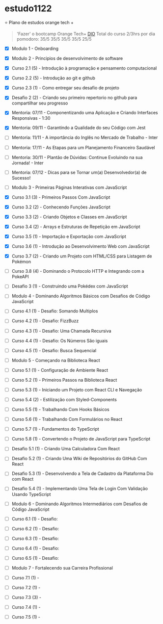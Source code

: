 # estudo1122

⭐ Plano de estudos orange tech + 
> 'Fazer' o bootcamp Orange Tech+ [DIO](https://web.dio.me/track/orange-tech?tab=mentoring)
> Total do curso 2/3hrs por dia
> pomodoro: 35/5 35/5 35/5 35/5 25/5  

- [X] Modulo 1 - Onboarding  

- [X] Modulo 2 - Principios de desenvolvimento de software
- [X] Curso 2.1 (5) - Introdução à programação e pensamento computacional
- [X] Curso 2.2 (5) - Introdução ao git e github
- [X] Curso 2.3 (1) - Como entregar seu desafio de projeto
- [X] Desafio 2 (2) - Criando seu primeiro repertorio no github para compartilhar seu progresso  

- [X] Mentoria: 07/11 - Componentizando uma Aplicação e Criando Interfaces Responsivas - 1:30
- [X] Mentoria: 09/11 - Garantindo a Qualidade do seu Código com Jest
- [ ] Mentoria: 11/11 - A importância do Inglês no Mercado de Trabalho - Inter
- [ ] Mentoria: 17/11 - As Etapas para um Planejamento Financeiro Saudável
- [ ] Mentoria: 30/11 - Plantão de Dúvidas: Continue Evoluindo na sua Jornada! - Inter
- [ ] Mentoria: 07/12 - Dicas para se Tornar um(a) Desenvolvedor(a) de Sucesso!  

- [ ] Modulo 3 - Primeiras Páginas Interativas com JavaScript
- [X] Curso 3.1 (3) - Primeiros Passos Com JavaScript
- [X] Curso 3.2 (2) - Conhecendo Funções JavaScript
- [X] Curso 3.3 (2) - Criando Objetos e Classes em JavaScript
- [X] Curso 3.4 (2) - Arrays e Estruturas de Repetição em JavaScript
- [X] Curso 3.5 (1) - Importação e Exportação com JavaScript
- [X] Curso 3.6 (1) - Introdução ao Desenvolvimento Web com JavaScript
- [X] Curso 3.7 (2) - Criando um Projeto com HTML/CSS para Listagem de Pokémon
- [ ] Curso 3.8 (4) - Dominando o Protocolo HTTP e Integrando com a PokeAPI
- [ ] Desafio 3 (1) - Construindo uma Pokédex com JavaScript  

- [ ] Modulo 4 - Dominando Algoritmos Básicos com Desafios de Código JavaScript
- [ ] Curso 4.1 (1) - Desafio: Somando Multiplos
- [ ] Curso 4.2 (1) - Desafio: FizzBuzz
- [ ] Curso 4.3 (1) - Desafio: Uma Chamada Recursiva
- [ ] Curso 4.4 (1) - Desafio: Os Números São iguais
- [ ] Curso 4.5 (1) - Desafio: Busca Sequencial  

- [ ] Modulo 5 - Começando na Biblioteca React
- [ ] Curso 5.1 (1) - Configuração de Ambiente React
- [ ] Curso 5.2 (1) - Primeiros Passos na Biblioteca React
- [ ] Curso 5.3 (1) - Iniciando um Projeto com React CLI e Navegação
- [ ] Curso 5.4 (2) - Estilização com Styled-Components
- [ ] Curso 5.5 (1) - Trabalhando Com Hooks Básicos
- [ ] Curso 5.6 (1) - Trabalhando Com Formulários no React
- [ ] Curso 5.7 (1) - Fundamentos do TypeScript
- [ ] Curso 5.8 (1) - Convertendo o Projeto de JavaScript para TypeScript
- [ ] Desafio 5.1 (1) - Criando Uma Calculadora Com React
- [ ] Desafio 5.2 (1) - Criando Uma Wiki de Repositórios do GitHub Com React
- [ ] Desafio 5.3 (1) - Desenvolvendo a Tela de Cadastro da Plataforma Dio com React
- [ ] Desafio 5.4 (1) - Implementando Uma Tela de Login Com Validação Usando TypeScript  

- [ ] Modulo 6 - Dominando Algoritmos Intermediários com Desafios de Código JavaScript
- [ ] Curso 6.1 (1) - Desafio: 
- [ ] Curso 6.2 (1) - Desafio: 
- [ ] Curso 6.3 (1) - Desafio: 
- [ ] Curso 6.4 (1) - Desafio: 
- [ ] Curso 6.5 (1) - Desafio:   

- [ ] Modulo 7 - Fortalecendo sua Carreira Profissional
- [ ] Curso 7.1 (1) - 
- [ ] Curso 7.2 (1) - 
- [ ] Curso 7.3 (3) - 
- [ ] Curso 7.4 (1) - 
- [ ] Curso 7.5 (1) -   
